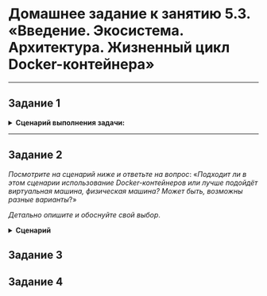 # Домашнее задание к занятию 5.3. «Введение. Экосистема. Архитектура. Жизненный цикл Docker-контейнера»

***

## Задание 1

<details><summary><b>Сценарий выполнения задачи:</b></summary>

> + создайте свой репозиторий на https://hub.docker.com;
> + выберите любой образ, который содержит веб-сервер Nginx;
> + создайте свой fork образа;
> + реализуйте функциональность: запуск веб-сервера в фоне с индекс-страницей, содержащей HTML-код ниже:
>```
> <html>
> <head>
> Hey, Netology
> </head>
> <body>
> <h1>I’m DevOps Engineer!</h1>
> </body>
> </html>
>```
>Опубликуйте созданный fork в своём репозитории и предоставьте ответ в виде ссылки на  
>https://hub.docker.com/username_repo.

</details>

***

## Задание 2

*Посмотрите на сценарий ниже и ответьте на вопрос*: «*Подходит ли в этом сценарии использование Docker-контейнеров* 
*или лучше подойдёт виртуальная машина, физическая машина? Может быть, возможны разные варианты*?»

*Детально опишите и обоснуйте свой выбор*.

<details><summary><b>Сценарий</b></summary>

>
>+ высоконагруженное монолитное Java веб-приложение; 
>+ Nodejs веб-приложение;
>+ мобильное приложение c версиями для Android и iOS;
>+ шина данных на базе Apache Kafka;
>+ Elasticsearch-кластер для реализации логирования продуктивного веб-приложения — три ноды elasticsearch, два logstash и две ноды kibana;
>+ мониторинг-стек на базе Prometheus и Grafana;
>+ MongoDB как основное хранилище данных для Java-приложения;
>+ Gitlab-сервер для реализации CI/CD-процессов и приватный (закрытый) Docker Registry.

</details>


## Задание 3

## Задание 4

